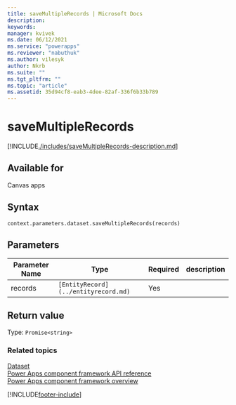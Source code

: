 ```yaml
---
title: saveMultipleRecords | Microsoft Docs
description:
keywords:
manager: kvivek
ms.date: 06/12/2021
ms.service: "powerapps"
ms.reviewer: "nabuthuk"
ms.author: vilesyk
author: Nkrb
ms.suite: ""
ms.tgt_pltfrm: ""
ms.topic: "article"
ms.assetid: 35d94cf8-eab3-4dee-82af-336f6b33b789
---
```


# saveMultipleRecords

[!INCLUDE[./includes/saveMultipleRecords-description.md](./includes/saveMultipleRecords-description.md)]

## Available for

Canvas apps

## Syntax

`context.parameters.dataset.saveMultipleRecords(records)`

## Parameters

| Parameter Name | Type                                 | Required | description |
| -------------- | ------------------------------------ | -------- | ----------- |
| records        | `[EntityRecord](../entityrecord.md)` | Yes      |             |

## Return value

Type: `Promise<string>`

### Related topics

[Dataset](../dataset.md)<br/>
[Power Apps component framework API reference](../../reference/index.md)<br/>
[Power Apps component framework overview](../../overview.md)

[!INCLUDE[footer-include](../../../../includes/footer-banner.md)]
